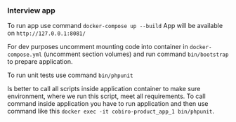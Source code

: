 ### Interview app

To run app use command `docker-compose up --build`
App will be available on `http://127.0.0.1:8081/`

For dev purposes uncomment mounting code into container in `docker-compose.yml` (uncomment section volumes) and run command `bin/bootstrap` to prepare application.

To run unit tests use command `bin/phpunit`

Is better to call all scripts inside application container to make sure environment, where we run this script, meet all requirements.
To call command inside application you have to run application and then use command like this `docker exec -it cobiro-product_app_1 bin/phpunit`.
